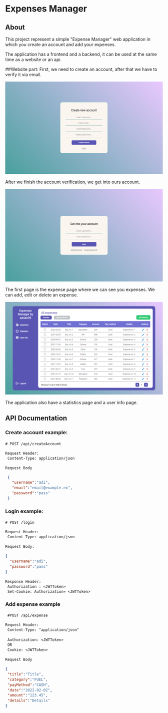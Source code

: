 # Expenses Manager

## About
This project represent a simple "Expense Manager" web application in
which you create an account and add your expenses.

The application has a frontend and a backend, it can be used at the same time
as a website or an api.

##Website part:
First, we need to create an account, after that we have to verify it via email.

<img src="./screenshots/ss2.png">

After we finish the account verification, we get into ours account.

<img src="./screenshots/ss1.png">

The first page is the expense page where we can see you expenses. We can add, edit
or delete an expense.

<img src="./screenshots/ss4.png">

The application also have a statistics page and a user info page.

## API Documentation

### Create account example:
`# POST /api/createAccount`
```
Request Header:
 Content-Type: application/json
```
`Request Body`
```json
 {
   "username":"adi",   
   "email":"email@example.ex",
   "password":"pass"
 }
```

### Login example:  

`# POST /login`
```
Request Header:
 Content-Type: application/json
```
`Request Body:`
```json
{
  "username":"adi",   
  "password":"pass"
}
```
```
Response Header:
 Authorization : <JWTToken>
 Set-Cookie: Authorization= <JWTToken>
```

### Add expense example
` #POST /api/expense`  

```
Request Header:
 Content-Type: "application/json"
 
 Authorization: <JWTToken>
 OR
 Cookie: <JWTToken>
```
`Request Body`
```json
{
 "title":"Title",
 "category":"FUEL",
 "payMethod":"CASH",
 "date":"2022-02-02",
 "amount":"123.45",
 "details":"Details"
}
```